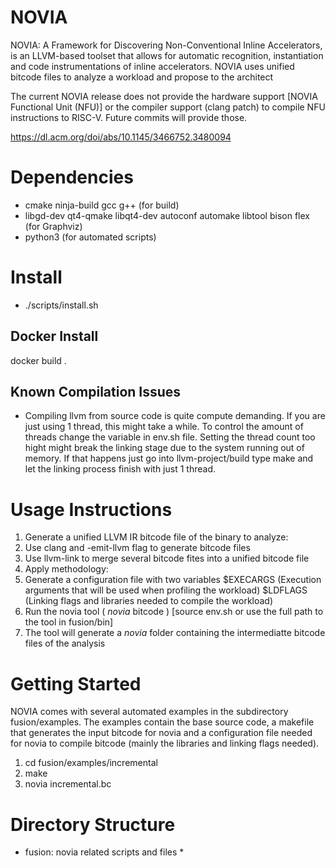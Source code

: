 # NOVIA

NOVIA: A Framework for Discovering Non-Conventional Inline Accelerators, is an LLVM-based toolset that allows for automatic recognition, instantiation and code instrumentations of inline accelerators. NOVIA uses unified bitcode files to analyze a workload and propose to the architect 

The current NOVIA release does not provide the hardware support [NOVIA Functional Unit (NFU)] or the compiler support (clang patch) to compile NFU instructions to RISC-V. Future commits will provide those.

https://dl.acm.org/doi/abs/10.1145/3466752.3480094

# Dependencies
* cmake ninja-build gcc g++ (for build)
* libgd-dev qt4-qmake libqt4-dev autoconf automake libtool bison flex (for Graphviz)
* python3 (for automated scripts)

# Install
* ./scripts/install.sh 
## Docker Install
docker build .

## Known Compilation Issues
* Compiling llvm from source code is quite compute demanding. If you are just using
1 thread, this might take a while. To control the amount of threads change the 
variable in env.sh file. Setting the thread count too hight might break the linking
stage due to the system running out of memory. If that happens just go into llvm-project/build
type make and let the linking process finish with just 1 thread.

# Usage Instructions
1. Generate a unified LLVM IR bitcode file of the binary to analyze:
  1. Use clang and -emit-llvm flag to generate bitcode files 
  2. Use llvm-link to merge several bitcode fites into a unified bitcode file
2. Apply methodology:
  1. Generate a configuration file with two variables $EXECARGS (Execution arguments that will be used when profiling the workload) $LDFLAGS (Linking flags and libraries needed to compile the workload)
  2. Run the novia tool ( *novia* bitcode ) [source env.sh or use the full path to the tool in fusion/bin]
  3. The tool will generate a *novia* folder containing the intermediatte bitcode files of the analysis

# Getting Started

NOVIA comes with several automated examples in the subdirectory fusion/examples. The examples contain the base source code, a makefile that generates the input bitcode for novia and a configuration file needed for novia to compile bitcode (mainly the libraries and linking flags needed).

1. cd fusion/examples/incremental
2. make
3. novia incremental.bc

# Directory Structure

* fusion: novia related scripts and files
  * 


